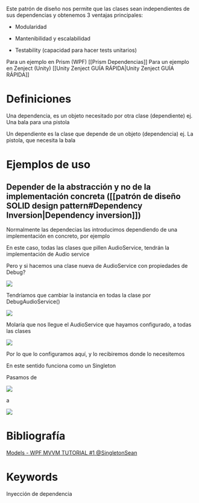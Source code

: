Este patrón de diseño nos permite que las clases sean independientes de sus dependencias y obtenemos 3 ventajas principales:

- Modularidad
    
- Mantenibilidad y escalabilidad
    
- Testability (capacidad para hacer tests unitarios)


Para un ejemplo en Prism (WPF) [[Prism Dependencias]]
Para un ejemplo en Zenject (Unity) [[Unity Zenject GUÍA RÁPIDA|Unity Zenject GUÍA RÁPIDA]]

# Definiciones

Una dependencia, es un objeto necesitado por otra clase (dependiente) ej. Una bala para una pistola

Un dependiente es la clase que depende de un objeto (dependencia) ej. La pistola, que necesita la bala

# Ejemplos de uso

## Depender de la abstracción y no de la implementación concreta ([[patrón de diseño SOLID design pattern#Dependency Inversion|Dependency inversion]])

Normalmente las dependecias las introducimos dependiendo de una implementación en concreto, por ejemplo

En este caso, todas las clases que pillen AudioService, tendrán la implementación de Audio service

Pero y si hacemos una clase nueva de AudioService con propiedades de Debug?

![](https://lh7-rt.googleusercontent.com/u/0/docs/AHkbwyKvYVYiGAovySgahU6ltvY2vcU23kvYrwaxuItJixiyl7Nm8tkNAJkRdDhWR0kGZFZ4rA7lGIXBy7tIFxf9VuyGPj-wx3mu7OVWQc8jntmGeFPkX21nIzBtPUDxnDhmzIA_5MxhaqRt56XShaIAiEehUkGe7cxWV8GS-jOgq5xXK8yThwMk7pW9ppJkToO5I3SrQ8kCpI8CHNFIjJxpFuPrYJz8jDqy7pLieVzu_dgA8HciujPtg2X78OtzklndtqsM5bBCP3XPGT10Gc6inbYckI2rOFnPQGGKAdqVFN0GUecVmzRnbcppOQ0RNF7mbmr8mtuYcpozPOzBDeQ4qIZRq3EGj-VIcpqBoumMvetXWohZ3KmWBhQvz0QpMvoaEXHpHB6MC_FcED0WyKNK1FYWFwKr83q5EKp2VDAlRKSkArjlTEgAC713J2pmuGj7-hUMxR7z3tqepeSz9cKkWfhQsGlJ_fLqcF5JcGB6-J1O_AC-S-sOCz9qMqhGemBm-o-5DnRMii2MRErdn0884aE109ZqjI5z5hcn5FreZIvEfaWhUwtOSLVHjQMevZqYg4bBFd3C_b8-5rm8Xv28pFHH0t56-eQhYQJQ3ybQAcbIsBiH02XUcNp3RcroIzKQstuvu7MoT3EMPyAeF6eG3NyeWHd4W5vCi1gl-v8YBeD6GfrP0ElT84TcquXRuL44aBF54g4xYeMV1RNeIHHWz4k1Pxh7mLygdSOQ2bwxfteLnRl_lmukSRQVf-MAFH5LSf_4uvWHTeyeuryr6P18kB27ofcLOJkh6GL1c93FEAL2-vC3to42X1ACImzptYPLjO8gO96BpamQPHiiStoa_FsqubMT767cYW7c_kl0u7TVcGGEbNlpTW-AmPu87gwb-koqIdavOPmQwQWU1AuSNcNa5F5FcPaLBQ)

Tendríamos que cambiar la instancia en todas la clase por DebugAudioService()

![](https://lh7-rt.googleusercontent.com/u/0/docs/AHkbwyIcR3Ooesoll8zHNHuCD82FnMvLJQ7bLloYX4zITTCHY9lwM6xF74X0rW_2rQrr_QXzkfrQigMfAWWZYCtFqLiDqTaBS-8oX3pIyvgb-Ld6SQoO0M5G1_HKF5ljv4oRLSaknkEJLgJrNMEWCrBmMFatFekEChmH92VEifg0YEYTE6GEJAC9ltdG5YDzmsYH-RokfET8k01vK1Knm_KE2OarvRV1l0NV8O1WNxU-aUhjBSLb8voXGa-LUNIE63bb8jBxEpMCeJtHWbAm9jHHS59vIdBxTgqwSkqd1Ku9GPnsofpdtQNSWOVbueR2TLrlM3uI4SzshpYbA1FxNlrE_dm5QE9YnEDF7xdwD2Eor-4J-ELr6dBpVCCnMDnoaZrvccB_JL546mDPHt-p8YkkYzCK24-GPNkrX14JlLlmKZKe8wrHH_ReZJqhiWCuXxw6MRdD1BYdVb5UnduSOTX8_kbkepBnQwC5ge5EUt4KLZxoTWlXhZB4_jvk03zpS7wK_so98TvPs5ddRBQRLb4bPiEENbGttYt1XeFaCNmOSJ9Wu6lDfWgg7TdqV7XlhJTB9sGClGNoTQXmzTLjyd2_qnNgE5HD8A_D6DrQunuE3_RzTfh94DYmMp8iqdpZHtRQXwzSoE9XzRIXbaIp1LfXW6vYORJJZ0rVSnMaN9p_TaIKz6qWgK3lKbVL1KqOt6RlkSSV9d_EDJcW8o8bZR1qyZQK-_0cYl1-np1U1Yq_10ALgeDMPxKQpfM1vCcIhed0xfJJggkdn9bwJvNRYbaUA1RCVX0RChEdRKQ9Qf_eZQfnOaneYWq73dcDjBs_z_s40Gz3vJCWRnZ-VK-blVdzUsGGwJkOcZf8A75Jf0cDnWCbvofXl7k_px1kTxAUloPCgseRGEIbNsYycBosbeaZL2wkIaAB0ZKBFA)

Molaría que nos llegue el AudioService que hayamos configurado, a todas las clases

![](https://lh7-rt.googleusercontent.com/u/0/docs/AHkbwyLWD0rfawcqBdw8uOlYrc_1YAWIDLJQip4besjMiy6kZWgVf16MxTEOmPSfInB4D0H7XAW5MaYldMXLeoUUWukMds5FrkBPsyCGTGgJ7XLzFvA8yD0vXNlQmypZoE-BZUnRf7A89RPBeOM3jsgABCPDqlEUI_YME3cqojWSC5tL4u0G9qpYbX33Nw-vDeUD49duVdtKGGCaGAmKgrzyh9cfMiULpl4HtW2QVUrQOkoeZSu7atKyjagu-D3v-GF7_xrqTjwsaXPh7h8sL_Kav7Lx_TX671AD-Ml5K9249UUN1aK6HGyMwVsmY-rQFi79KOlrB-QlXwTe5T11YZXrt5yxQZJQEE4FIc3ix2LEgTOGDpTeD5JrLcqu2JzMCamIOV762-7ddOoORkudBYdOaZ6dZ4WXjKx9mpgtTHNNk6VA8VG_yARPQlsEs5ZCzAa4g0DH3ephahOAIV195B91PuGWhdHIIj57aSWuUGuIUcQaiGAPk_Lp23m69cbfZdQj6pg4ZFy-K9KDqDoz2LAHSl2xFCrgE2Dxq2gUexQfa6RJ7c552stfuS5IRchYidkvo4ATBBl-RZgKJGd7wHyMW6htGUBSNzVHtghu_PkFpvdHNFndzFu0UaTPeC133-gszkflS2yRCroOlcbQM0egHdW2HYX8MvF2tHGgkvcPr0SCqfZH8jrzghy978Y35VdPPF6uM73Y_fvcrG_oiVpAnVCtPVOiRLw9gIjdnLu0307ropv5AaxeWtTtEmpTSLoCXWaJYrQ2X7GMwZQrNPP1B2R9sfdKEjgImmScn9RvaJcg8SaCAQ5YrtlVFXDYEYHJ1QGO3MVJUUicSG5ZrSTdz_IRzPtJOsz6YACqXBKfq0lvQx45GKVbtcEUJNH8ppXMslapRyCBA_wWSb5uWPbsiUUXwQpfTFEG5g)

Por lo que lo configuramos aquí, y lo recibiremos donde lo necesitemos

En este sentido funciona como un Singleton

Pasamos de

![](https://lh7-rt.googleusercontent.com/u/0/docs/AHkbwyL3e9_-qbxeRzRPFdqleLe4JvnMJk6i98PFmPhj4321cgpJ1nrw7bFijX9N1muc0xEJQlJ4LL0FMvSEDKJShWWZaXG66QUThQVAcIkmuj3NR4I_ADLPXtBsMsl6Td4XYSDjSb36WtTi3lgBKZK8Xli7hDXNRv6wyNZw-RcaGAR25vJpzNomKL38k_yjVVF1bX6QM77fn1sxcHNQQ3EgpLI_eEv_UCWdDDzggZ7HzYfXDFe9cqyH8icXkuUgzjQbC3WyomCtCDyKpxHyxwW_U4Lo-HnVMbyROV8S_ly2VMMwpMk4HEELLzRErGuMeW4vn9igRNqhPhyR8StsYjJTmpgkZirRaupVESfBzssctupeTxBye6dmjjFlnzdqQSdaZN1bv8Za8BGQ6OSvv-S7iETk6-juFCT4ae7mZ1SKaBsysPP-ladSC0qkruIe0rLul7p7FZZwbxhyWhJG5osedzDqtqzn7qqsU944IAjnR1IQIlMFHgDqrtlHci8Z9kFfYskrduviCEP_BE5AVzChkLgueL0poalIzQkQi3gK_XnafNSpgwf82Z9cRtIPIaSBnt5zy5I5nuInRy6q8NcdbHU8XuufnpMBZUUOF1-qHpHPBtubii2s-MPp29w49_SJh8ntByHETf8a6OOBhNYu5W34BYfrwNJnP1EGy0DitfCKShReRcjiWgHJV3Nnr0yDjohafbPCBgm5--qiOrD1iyjsPxWJgvKONj8O_-deuLYNB2_CMwYOQR-Oem9GQLFyfFLpxhBHoglqiuGKqF5kB0c1u26TY8h2bflSaEgWWshUf7uMlTckI9OzjKSuzNMKjQ3tPjA1qqsRHkpIfARt165Jd-gU_F1w9Fq6HmAmyb9Fby-Fe6ykFno15-YWBCjSnNEvqwshzZ95WJP-mLcV18JADD5zpx5hUA)

a

![](https://lh7-rt.googleusercontent.com/u/0/docs/AHkbwyJ7RFPzEPbfPpfg_wbFv6H-E084iWsLIuHOF8_EMphl1DHbtMQ5A61wVU2j2Jjqu6SsPoGz9vO2iQsU_OKxpWA5Zdb4xQKXyyUN_bw10cOe0WTmvBoHcB1e24dEcpbYoBpyf1JmCuajXf5ei9a-IZFyhohOXwDolaKSF3yf0FUnsOi3KKFnLhZ-xML84K8UWK1qLuK8tp3yaUHw1rI_GQq2ZIfRrOvx5ScLmTDdWElJOgRYiftFCf2v4Ii_bhLO_Z4tSpQfnyQHa5mm1-PkDrftMAdSLcOuCPWCX5w4w84rb2aLwtazfsww5a9_ykMQSEfvaHHHyrURr1WeXlSTdkoF-8oBuz-HXwapBinzI56OSwQ8Khvf3s0N-xfZekoKYmPMIHJE19gpZ1Ch-oQ4i2n8b1FW5xaqukPafphYAoRKKw9enh6934xNEne2fRPoaGQEUHDnvL6ldLMUg5eYMj7NpyLoiLxaPvMAD5NERXgWVHNP1H_fs9rzQ-Mk2613TA1wuUHR7z1ktiKEcf3UHAu-Cm1hqYMZFSHg-FBjG2J3BjUjHCgfGAO7mlRdPazV0ZqliAgx8hLPK6wvpWJQqq7YV928cZguwPEfRlw-mkHT7K0--5m9mcjd7AZ68AsiDhx7hciLgJIX6tkqXA7DAogRjZhxPMD53Dpq0peATvwD3A28KJqD2oT744AvXKY0iRRtL_cxKTGf_zNuwp0KopyP6CKMK_T7oLtAdBWbhide36DJeQiwh90rtSShIZWlXdR1C16MCU7BdZdAj7IXd5SveEMS79wR5oKdoR2ZNssAb8XDRX3NlRAzSOdTnjWUNQBuOVComOtpbO8nrkFtzsgjKnQue_oach7mfenkaJGtrufmmQXXiAyV9-cBND4znUgsLnvErmWisBqgG3I3DanajP-NegqGhQ)

# Bibliografía

[Models - WPF MVVM TUTORIAL #1 @SingletonSean](https://youtu.be/fZxZswmC_BY?list=PLA8ZIAm2I03hS41Fy4vFpRw8AdYNBXmNm)

# Keywords

Inyección de dependencia